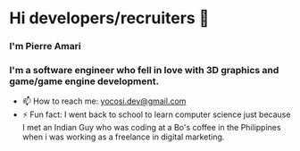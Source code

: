 # Hi developers/recruiters 👋

### I'm Pierre Amari
### I'm a software engineer who fell in love with 3D graphics and game/game engine development.

- 📫 How to reach me: yocosi.dev@gmail.com
- ⚡ Fun fact: I went back to school to learn computer science just because I met an Indian Guy who was coding at a Bo's coffee in the Philippines when i was working as a freelance in digital marketing.

